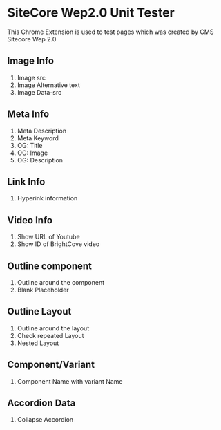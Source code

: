 # SiteCore Wep2.0 Unit Tester

This Chrome Extension is used to test pages which was created by CMS Sitecore Wep 2.0

## Image Info
1. Image src
2. Image Alternative text
3. Image Data-src

## Meta Info
1. Meta Description
2. Meta Keyword
3. OG: Title
4. OG: Image
5. OG: Description

## Link Info
1. Hyperink information

## Video Info
1. Show URL of Youtube
2. Show ID of BrightCove video

## Outline component
1. Outline around the component 
2. Blank Placeholder

## Outline Layout
1. Outline around the layout
2. Check repeated Layout
3. Nested Layout 

## Component/Variant
1. Component Name with variant Name

## Accordion Data
1. Collapse Accordion